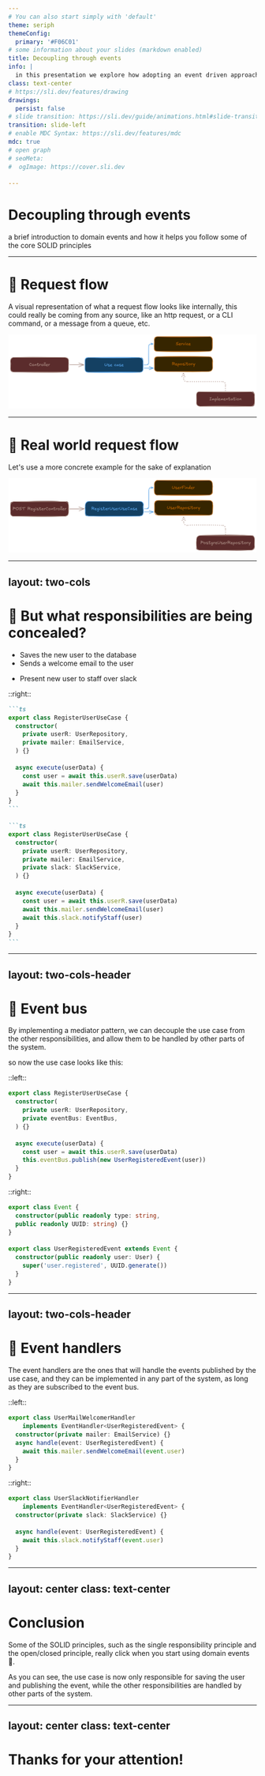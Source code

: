 ```yaml
---
# You can also start simply with 'default'
theme: seriph
themeConfig:
  primary: '#F06C01'
# some information about your slides (markdown enabled)
title: Decoupling through events
info: |
  in this presentation we explore how adopting an event driven approach when choosing how your intenal domain will communicate, enables loose coupling plus is one of the best ways to achive the open/closed principle from solid# apply unocss classes to the current slide
class: text-center
# https://sli.dev/features/drawing
drawings:
  persist: false
# slide transition: https://sli.dev/guide/animations.html#slide-transitions
transition: slide-left
# enable MDC Syntax: https://sli.dev/features/mdc
mdc: true
# open graph
# seoMeta:
#  ogImage: https://cover.sli.dev

---
```


# Decoupling through events
a brief introduction to domain events and how it helps you follow some of the core SOLID principles

---

# 📮 Request flow

A visual representation of what a request flow looks like internally, this could really be coming from any source, like an http request, or a CLI command, or a message from a queue, etc.

![](./assets/request-flow.png)

---

# 📝 Real world request flow

Let's use a more concrete example for the sake of explanation

![](./assets/request-flow-example.png)

---
layout: two-cols
---

# 🧐 But what responsibilities are being concealed?

- Saves the new user to the database
- Sends a welcome email to the user

<div v-click>

- Present new user to staff over slack 

</div>

::right::

````md magic-move {lines: true}
```ts
export class RegisterUserUseCase {
  constructor(
    private userR: UserRepository,
    private mailer: EmailService,
  ) {}

  async execute(userData) {
    const user = await this.userR.save(userData)
    await this.mailer.sendWelcomeEmail(user)
  }
}
```

```ts
export class RegisterUserUseCase {
  constructor(
    private userR: UserRepository,
    private mailer: EmailService,
    private slack: SlackService,
  ) {}

  async execute(userData) {
    const user = await this.userR.save(userData)
    await this.mailer.sendWelcomeEmail(user)
    await this.slack.notifyStaff(user)
  }
}
```
````

---
layout: two-cols-header
---

# 🚌 Event bus
By implementing a mediator pattern, we can decouple the use case from the other responsibilities, and allow them to be handled by other parts of the system.

so now the use case looks like this:

::left::

<div class="pr-1">

```ts
export class RegisterUserUseCase {
  constructor(
    private userR: UserRepository,
    private eventBus: EventBus,
  ) {}

  async execute(userData) {
    const user = await this.userR.save(userData)
    this.eventBus.publish(new UserRegisteredEvent(user))
  }
}
```

</div>

::right::

<div class="pl-1">

```ts
export class Event {
  constructor(public readonly type: string, 
  public readonly UUID: string) {}
}

export class UserRegisteredEvent extends Event {
  constructor(public readonly user: User) {
    super('user.registered', UUID.generate())
  }
}
```
</div>

---
layout: two-cols-header
---

# 🧩 Event handlers

The event handlers are the ones that will handle the events published by the use case, and they can be implemented in any part of the system, as long as they are subscribed to the event bus.

::left::

<div class="pr-1">

```ts
export class UserMailWelcomerHandler 
    implements EventHandler<UserRegisteredEvent> {
  constructor(private mailer: EmailService) {}
  async handle(event: UserRegisteredEvent) {
    await this.mailer.sendWelcomeEmail(event.user)
  }
}
```

</div>

::right::

<div class="pl-1">

```ts
export class UserSlackNotifierHandler 
    implements EventHandler<UserRegisteredEvent> {
  constructor(private slack: SlackService) {}

  async handle(event: UserRegisteredEvent) {
    await this.slack.notifyStaff(event.user)
  }
}
```

</div>

---
layout: center
class: text-center
---

# Conclusion
Some of the SOLID principles, such as the single responsibility principle and the open/closed principle, really click when you start using domain events 📮. 

As you can see, the use case is now only responsible for saving the user and publishing the event, while the other responsibilities are handled by other parts of the system.

---
layout: center
class: text-center
---

# Thanks for your attention!

<PoweredBySlidev mt-10 />
